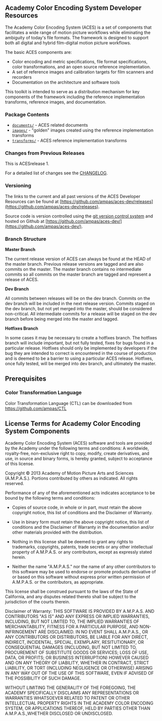 ## Academy Color Encoding System Developer Resources ##

The Academy Color Encoding System (ACES) is a set of components that facilitates
a wide range of motion picture workflows while eliminating the ambiguity of
today's file formats. The framework is designed to support both all digital and
hybrid film-digital motion picture workflows.

The basic ACES components are:

* Color encoding and metric specifications, file format specifications, color
transformations, and an open source reference implementation. 
* A set of reference images and calibration targets for film scanners and
recorders 
* Documentation on the architecture and software tools

This toolkit is intended to serve as a distribution mechanism for key components
of the framework including the reference implementation transforms, reference
images, and documentation.

### Package Contents ###
 
* [`documents/`](./documents) - ACES related documents 
* [`images/`](./images) - "golden" images created using the reference implementation transforms
* [`transforms/`](./transforms) - ACES reference implementation transforms

### Changes from Previous Releases ###

This is ACESrelease 1.

For a detailed list of changes see the [CHANGELOG](./CHANGELOG.md).

### Versioning ###
 
The links to the current and all past versions of the ACES Developer Resources
can be found at [https://github.com/ampas/aces-dev/releases](https://github.com/ampas/aces-dev/releases).  

Source code is version controlled using the [git version control system](http://git-scm.com/) and hosted on Github at [https://github.com/ampas/aces-dev/](https://github.com/ampas/aces-dev/).

### Branch Structure ###

__Master Branch__
 
The current release version of ACES can always be found at the HEAD of the
master branch.  Previous release versions are tagged and are also commits on the
master.  The master branch contains no intermediate commits so all commits on
the master branch are tagged and represent a release of ACES.

__Dev Branch__
 
All commits between releases will be on the dev branch. Commits on the dev
branch will be included in the next release version. Commits staged on the dev
branch, but not yet merged into the master, should be considered non-critical. 
All intermediate commits for a release will be staged on the dev branch before
being merged into the master and tagged.

__Hotfixes Branch__
 
In some cases it may be necessary to create a hotfixes branch.  The hotfixes
branch will include important, but not fully tested, fixes for bugs found in a
particular release.
Hotfixes should only be implemented by developers if the bug they are intended
to correct is encountered in the course of production and is deemed to be a
barrier to using a particular ACES release.  Hotfixes, once fully tested, will
be merged into dev branch, and ultimately the master.    

## Prerequisites ##

### Color Transformation Language ###

Color Transformation Language (CTL) can be downloaded from
https://github.com/ampas/CTL

## License Terms for Academy Color Encoding System Components ##

Academy Color Encoding System (ACES) software and tools are provided by the
Academy under the following terms and conditions: A worldwide, royalty-free,
non-exclusive right to copy, modify, create derivatives, and use, in source and
binary forms, is hereby granted, subject to acceptance of this license.

Copyright © 2013 Academy of Motion Picture Arts and Sciences (A.M.P.A.S.).
Portions contributed by others as indicated. All rights reserved.

Performance of any of the aforementioned acts indicates acceptance to be bound
by the following terms and conditions:

* Copies of source code, in whole or in part, must retain the above copyright
notice, this list of conditions and the Disclaimer of Warranty.

* Use in binary form must retain the above copyright notice, this list of
conditions and the Disclaimer of Warranty in the documentation and/or other
materials provided with the distribution.

* Nothing in this license shall be deemed to grant any rights to trademarks,
copyrights, patents, trade secrets or any other intellectual property of
A.M.P.A.S. or any contributors, except as expressly stated herein.

* Neither the name "A.M.P.A.S." nor the name of any other contributors to this
software may be used to endorse or promote products derivative of or based on
this software without express prior written permission of A.M.P.A.S. or the
contributors, as appropriate.

This license shall be construed pursuant to the laws of the State of
California, and any disputes related thereto shall be subject to the
jurisdiction of the courts therein.

Disclaimer of Warranty: THIS SOFTWARE IS PROVIDED BY A.M.P.A.S. AND CONTRIBUTORS
"AS IS" AND ANY EXPRESS OR IMPLIED WARRANTIES, INCLUDING, BUT NOT LIMITED TO,
THE IMPLIED WARRANTIES OF MERCHANTABILITY, FITNESS FOR A PARTICULAR PURPOSE, AND
NON-INFRINGEMENT ARE DISCLAIMED. IN NO EVENT SHALL A.M.P.A.S., OR ANY
CONTRIBUTORS OR DISTRIBUTORS, BE LIABLE FOR ANY DIRECT, INDIRECT, INCIDENTAL,
SPECIAL, EXEMPLARY, RESITUTIONARY, OR CONSEQUENTIAL DAMAGES (INCLUDING, BUT NOT
LIMITED TO, PROCUREMENT OF SUBSTITUTE GOODS OR SERVICES; LOSS OF USE, DATA, OR
PROFITS; OR BUSINESS INTERRUPTION) HOWEVER CAUSED AND ON ANY THEORY OF
LIABILITY, WHETHER IN CONTRACT, STRICT LIABILITY, OR TORT (INCLUDING NEGLIGENCE
OR OTHERWISE) ARISING IN ANY WAY OUT OF THE USE OF THIS SOFTWARE, EVEN IF
ADVISED OF THE POSSIBILITY OF SUCH DAMAGE.

WITHOUT LIMITING THE GENERALITY OF THE FOREGOING, THE ACADEMY SPECIFICALLY
DISCLAIMS ANY REPRESENTATIONS OR WARRANTIES WHATSOEVER RELATED TO PATENT OR
OTHER INTELLECTUAL PROPERTY RIGHTS IN THE ACADEMY COLOR ENCODING SYSTEM, OR
APPLICATIONS THEREOF, HELD BY PARTIES OTHER THAN A.M.P.A.S.,WHETHER DISCLOSED OR
UNDISCLOSED.
